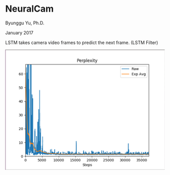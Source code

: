 # NeuralCam

Byunggu Yu, Ph.D.

January 2017

LSTM takes camera video frames to predict the next frame. 
(LSTM Filter)

![Perplexity](https://github.com/yumakemore/Cybersecurity-Syscall_Mimicry_Using_LSTM/blob/master/mimicry_perplexity.png)


